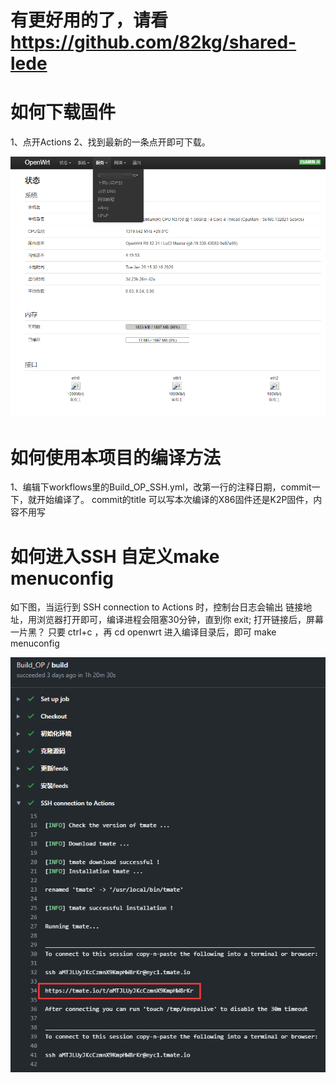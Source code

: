 # 有更好用的了，请看  https://github.com/82kg/shared-lede 

# 如何下载固件
1、点开Actions 
2、找到最新的一条点开即可下载。

![插件](https://raw.githubusercontent.com/82kg/autoBuildOP/master/3.png)

# 如何使用本项目的编译方法
1、编辑下workflows里的Build_OP_SSH.yml，改第一行的注释日期，commit一下，就开始编译了。
   commit的title 可以写本次编译的X86固件还是K2P固件，内容不用写

# 如何进入SSH 自定义make menuconfig

如下图，当运行到 SSH connection to Actions 时，控制台日志会输出 链接地址，用浏览器打开即可，编译进程会阻塞30分钟，直到你 exit;
打开链接后，屏幕一片黑？  只要  ctrl+c ，再 cd openwrt  进入编译目录后，即可 make menuconfig


![插件](https://raw.githubusercontent.com/82kg/autoBuildOP/master/ssh.png)
